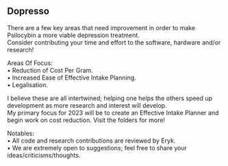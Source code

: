 ## Dopresso

There are a few key areas that need improvement in order to make Psilocybin a more viable depression treatment.  
Consider contributing your time and effort to the software, hardware and/or research!

Areas Of Focus:  
• Reduction of Cost Per Gram.  
• Increased Ease of Effective Intake Planning.  
• Legalisation. 

I believe these are all intertwined; helping one helps the others speed up development as more research and interest will develop.  
My primary focus for 2023 will be to create an Effective Intake Planner and begin work on cost reduction. Visit the folders for more!

Notables:  
• All code and research contributions are reviewed by Eryk.  
• We are extremely open to suggestions; feel free to share your ideas/criticisms/thoughts.  
